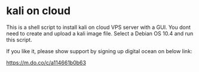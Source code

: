 # kali on cloud
This is a shell script to install kali on cloud VPS server with a GUI.
You dont need to create and upload a kali image file.
Select a Debian OS 10.4 and run this script.


If you like it, please show support by signing up digital ocean on below link:

https://m.do.co/c/a114661b0b63
